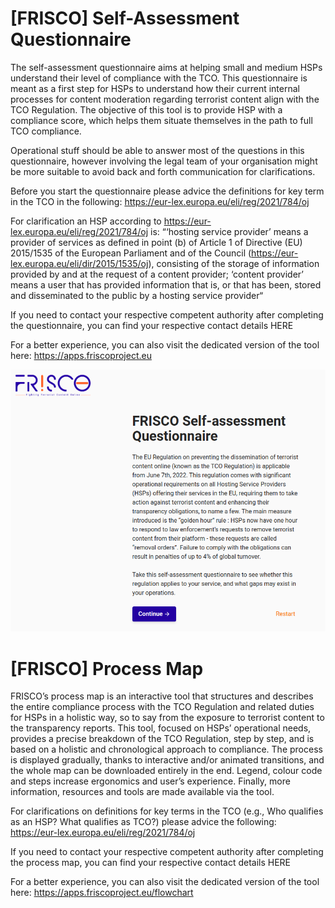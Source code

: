 # [FRISCO] Self-Assessment Questionnaire

The self-assessment questionnaire aims at helping small and medium HSPs understand their level of compliance with the TCO. This questionnaire is meant as a first step for HSPs to understand how their current internal processes for content moderation regarding terrorist content align with the TCO Regulation. The objective of this tool is to provide HSP with a compliance score, which helps them situate themselves in the path to full TCO compliance.

Operational stuff should be able to answer most of the questions in this questionnaire, however involving the legal team of your organisation might be more suitable to avoid back and forth communication for clarifications.

Before you start the questionnaire please advice the definitions for key term in the TCO in the following: https://eur-lex.europa.eu/eli/reg/2021/784/oj

For clarification an HSP according to https://eur-lex.europa.eu/eli/reg/2021/784/oj is: “‘hosting service provider’ means a provider of services as defined in point (b) of Article 1 of Directive (EU) 2015/1535 of the European Parliament and of the Council (https://eur-lex.europa.eu/eli/dir/2015/1535/oj), consisting of the storage of information provided by and at the request of a content provider; ‘content provider’ means a user that has provided information that is, or that has been, stored and disseminated to the public by a hosting service provider“

If you need to contact your respective competent authority after completing the questionnaire, you can find your respective contact details HERE

For a better experience, you can also visit the dedicated version of the tool here: https://apps.friscoproject.eu

![Questionnaire preview](https://github.com/friscoproject/frisco-toolbox/blob/main/readme-img/questionnaire.png)

# [FRISCO] Process Map
FRISCO’s process map is an interactive tool that structures and describes the entire compliance process with the TCO Regulation and related duties for HSPs in a holistic way, so to say from the exposure to terrorist content to the transparency reports. This tool, focused on HSPs’ operational needs, provides a precise breakdown of the TCO Regulation, step by step, and is based on a holistic and chronological approach to compliance. The process is displayed gradually, thanks to interactive and/or animated transitions, and the whole map can be downloaded entirely in the end. Legend, colour code and steps increase ergonomics and user’s experience. Finally, more information, resources and tools are made available via the tool.

For clarifications on definitions for key terms in the TCO (e.g., Who qualifies as an HSP? What qualifies as TCO?) please advice the following: https://eur-lex.europa.eu/eli/reg/2021/784/oj

If you need to contact your respective competent authority after completing the process map, you can find your respective contact details HERE

For a better experience, you can also visit the dedicated version of the tool here: https://apps.friscoproject.eu/flowchart
